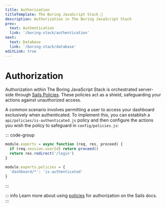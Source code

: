 ```yaml
---
title: Authorization
titleTemplate: The Boring JavaScript Stack 🥱
description: Authorization in The Boring JavaScript Stack
prev:
  text: Authentication
  link: '/boring-stack/authentication'
next:
  text: Database
  link: '/boring-stack/database'
editLink: true
---
```


# Authorization

Authorization within The Boring JavaScript Stack is orchestrated server-side through [Sails Policies](https://sailsjs.com/documentation/concepts/policies). These policies act as a shield, safeguarding your actions against unauthorized access.

A common scenario involves permitting a user to access your dashboard exclusively when authenticated. To implement this, you can establish a `api/policies/is-authenticated.js` policy and then configure the actions you wish the policy to safeguard in `config/policies.js`:

::: code-group

```js [api/policies/is-authenticated.js]
module.exports = async function (req, res, proceed) {
  if (req.session.userId) return proceed()
  return res.redirect('/login')
}
```

```js [config/policies.js]
module.exports.policies = {
  'dashboard/*': 'is-authenticated'
}
```

:::

::: info
Learn more about using [policies](https://sailsjs.com/documentation/concepts/policies) for authorization on the Sails docs.
:::

